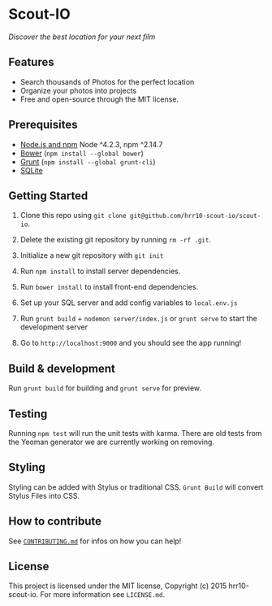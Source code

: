 # Scout-IO

*Discover the best location for your next film* 

## Features
- Search thousands of Photos for the perfect location
- Organize your photos into projects
- Free and open-source through the MIT license.

## Prerequisites

- [Node.js and npm](nodejs.org) Node ^4.2.3, npm ^2.14.7
- [Bower](bower.io) (`npm install --global bower`)
- [Grunt](http://gruntjs.com/) (`npm install --global grunt-cli`)
- [SQLite](https://www.sqlite.org/quickstart.html)

## Getting Started

1. Clone this repo using `git clone git@github.com/hrr10-scout-io/scout-io`.

2. Delete the existing git repository by running `rm -rf .git`.

3. Initialize a new git repository with `git init`

4. Run `npm install` to install server dependencies.

5. Run `bower install` to install front-end dependencies.

6. Set up your SQL server and add config variables to `local.env.js`

7. Run `grunt build` + `nodemon server/index.js`  or `grunt serve` to start the development server

8. Go to `http://localhost:9000` and you should see the app running!


## Build & development

Run `grunt build` for building and `grunt serve` for preview.

## Testing

Running `npm test` will run the unit tests with karma. There are old tests from the Yeoman generator we are currently working on removing. 

## Styling

Styling can be added with Stylus or traditional CSS. `Grunt Build` will convert Stylus Files into CSS. 

## How to contribute

See [`CONTRIBUTING.md`](CONTRIBUTING.md) for infos on how you can help!

## License

This project is licensed under the MIT license, Copyright (c) 2015 hrr10-scout-io. For more information see `LICENSE.md`.
